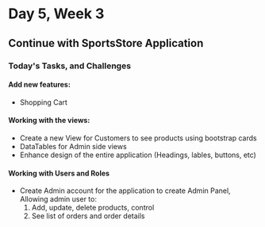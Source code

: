 # Day 5, Week 3
## Continue with SportsStore Application

### Today's Tasks, and Challenges
#### Add new features:
- Shopping Cart
#### Working with the views:
- Create a new View for Customers to see products using bootstrap cards
- DataTables for Admin side views
- Enhance design of the entire application (Headings, lables, buttons, etc)

#### Working with Users and Roles
- Create Admin account for the application to create Admin Panel, Allowing admin user to:
    1. Add, update, delete products, control
    2. See list of orders and order details
    